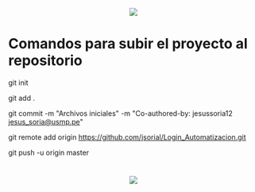 <p align="center">
  <img src="https://user-images.githubusercontent.com/73097560/115834477-dbab4500-a447-11eb-908a-139a6edaec5c.gif">
</p>

# Comandos para subir el proyecto al repositorio 

git init

git add .

git commit -m "Archivos iniciales"  -m "Co-authored-by: jesussoria12 <jesus_soria@usmp.pe>"

git remote add origin https://github.com/jsorial/Login_Automatizacion.git

git push -u origin master
  

#



<p align="center">
  <img src="https://user-images.githubusercontent.com/73097560/115834477-dbab4500-a447-11eb-908a-139a6edaec5c.gif">
</p>